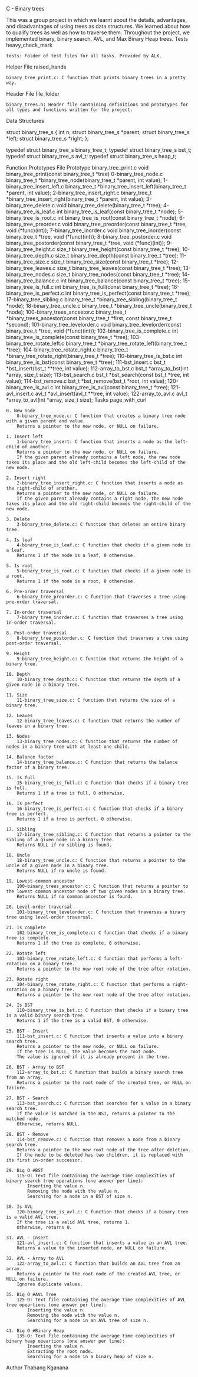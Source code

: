 C - Binary trees

This was a group project in which we learnt about the details, advantages, and disadvantages of using trees as data structures. We learned about how to qualify trees as well as how to traverse them. Throughout the project, we implemented binary, binary search, AVL, and Max Binary Heap trees.
Tests heavy_check_mark

    tests: Folder of test files for all tasks. Provided by ALX.

Helper File raised_hands

    binary_tree_print.c: C function that prints binary trees in a pretty way.

Header File file_folder

    binary_trees.h: Header file containing definitions and prototypes for all types and functions written for the project.

Data Structures

struct binary_tree_s
{
    int n;
    struct binary_tree_s *parent;
    struct binary_tree_s *left;
    struct binary_tree_s *right;
};

typedef struct binary_tree_s binary_tree_t;
typedef struct binary_tree_s bst_t;
typedef struct binary_tree_s avl_t;
typedef struct binary_tree_s heap_t;

Function Prototypes
File 	Prototype
binary_tree_print.c 	void binary_tree_print(const binary_tree_t *tree)
0-binary_tree_node.c 	binary_tree_t *binary_tree_node(binary_tree_t *parent, int value);
1-binary_tree_insert_left.c 	binary_tree_t *binary_tree_insert_left(binary_tree_t *parent, int value);
2-binary_tree_insert_right.c 	binary_tree_t *binary_tree_insert_right(binary_tree_t *parent, int value);
3-binary_tree_delete.c 	void binary_tree_delete(binary_tree_t *tree);
4-binary_tree_is_leaf.c 	int binary_tree_is_leaf(const binary_tree_t *node);
5-binary_tree_is_root.c 	int binary_tree_is_root(const binary_tree_t *node);
6-binary_tree_preorder.c 	void binary_tree_preorder(const binary_tree_t *tree, void (*func)(int));
7-binary_tree_inorder.c 	void binary_tree_inorder(const binary_tree_t *tree, void (*func)(int));
8-binary_tree_postorder.c 	void binary_tree_postorder(const binary_tree_t *tree, void (*func)(int));
9-binary_tree_height.c 	size_t binary_tree_height(const binary_tree_t *tree);
10-binary_tree_depth.c 	size_t binary_tree_depth(const binary_tree_t *tree);
11-binary_tree_size.c 	size_t binary_tree_size(const binary_tree_t *tree);
12-binary_tree_leaves.c 	size_t binary_tree_leaves(const binary_tree_t *tree);
13-binary_tree_nodes.c 	size_t binary_tree_nodes(const binary_tree_t *tree);
14-binary_tree_balance.c 	int binary_tree_balance(const binary_tree_t *tree);
15-binary_tree_is_full.c 	int binary_tree_is_full(const binary_tree_t *tree);
16-binary_tree_is_perfect.c 	int binary_tree_is_perfect(const binary_tree_t *tree);
17-binary_tree_sibling.c 	binary_tree_t *binary_tree_sibling(binary_tree_t *node);
18-binary_tree_uncle.c 	binary_tree_t *binary_tree_uncle(binary_tree_t *node);
100-binary_trees_ancestor.c 	binary_tree_t *binary_trees_ancestor(const binary_tree_t *first, const binary_tree_t *second);
101-binary_tree_levelorder.c 	void binary_tree_levelorder(const binary_tree_t *tree, void (*func)(int));
102-binary_tree_is_complete.c 	int binary_tree_is_complete(const binary_tree_t *tree);
103-binary_tree_rotate_left.c 	binary_tree_t *binary_tree_rotate_left(binary_tree_t *tree);
104-binary_tree_rotate_right.c 	binary_tree_t *binary_tree_rotate_right(binary_tree_t *tree);
110-binary_tree_is_bst.c 	int binary_tree_is_bst(const binary_tree_t *tree);
111-bst_insert.c 	bst_t *bst_insert(bst_t **tree, int value);
112-array_to_bst.c 	bst_t *array_to_bst(int *array, size_t size);
113-bst_search.c 	bst_t *bst_search(const bst_t *tree, int value);
114-bst_remove.c 	bst_t *bst_remove(bst_t *root, int value);
120-binary_tree_is_avl.c 	int binary_tree_is_avl(const binary_tree_t *tree);
121-avl_insert.c 	avl_t *avl_insert(avl_t **tree, int value);
122-array_to_avl.c 	avl_t *array_to_avl(int *array, size_t size);
Tasks page_with_curl

    0. New node
        0-binary_tree_node.c: C function that creates a binary tree node with a given parent and value.
        Returns a pointer to the new node, or NULL on failure.

    1. Insert left
        1-binary_tree_insert: C function that inserts a node as the left-child of another.
        Returns a pointer to the new node, or NULL on failure.
        If the given parent already contains a left node, the new node takes its place and the old left-child becomes the left-child of the new node.

    2. Insert right
        2-binary_tree_insert_right.c: C function that inserts a node as the right-child of another.
        Returns a pointer to the new node, or NULL on failure.
        If the given parent already contains a right node, the new node takes its place and the old right-child becomes the right-child of the new node.

    3. Delete
        3-binary_tree_delete.c: C function that deletes an entire binary tree.

    4. Is leaf
        4-binary_tree_is_leaf.c: C function that checks if a given node is a leaf.
        Returns 1 if the node is a leaf, 0 otherwise.

    5. Is root
        5-binary_tree_is_root.c: C function that checks if a given node is a root.
        Returns 1 if the node is a root, 0 otherwise.

    6. Pre-order traversal
        6-binary_tree_preorder.c: C function that traverses a tree using pre-order traversal.

    7. In-order traversal
        7-binary_tree_inorder.c: C function that traverses a tree using in-order traversal.

    8. Post-order traversal
        8-binary_tree_postorder.c: C function that traverses a tree using post-order traversal.

    9. Height
        9-binary_tree_height.c: C function that returns the height of a binary tree.

    10. Depth
        10-binary_tree_depth.c: C function that returns the depth of a given node in a binary tree.

    11. Size
        11-binary_tree_size.c: C function that returns the size of a binary tree.

    12. Leaves
        12-binary_tree_leaves.c: C function that returns the number of leaves in a binary tree.

    13. Nodes
        13-binary_tree_nodes.c: C function that returns the number of nodes in a binary tree with at least one child.

    14. Balance factor
        14-binary_tree_balance.c: C function that returns the balance factor of a binary tree.

    15. Is full
        15-binary_tree_is_full.c: C function that checks if a binary tree is full.
        Returns 1 if a tree is full, 0 otherwise.

    16. Is perfect
        16-binary_tree_is_perfect.c: C function that checks if a binary tree is perfect.
        Returns 1 if a tree is perfect, 0 otherwise.

    17. Sibling
        17-binary_tree_sibling.c: C function that returns a pointer to the sibling of a given node in a binary tree.
        Returns NULL if no sibling is found.

    18. Uncle
        18-binary_tree_uncle.c: C function that returns a pointer to the uncle of a given node in a binary tree.
        Returns NULL if no uncle is found.

    19. Lowest common ancestor
        100-binary_trees_ancestor.c: C function that returns a pointer to the lowest common ancestor node of two given nodes in a binary tree.
        Returns NULL if no common ancestor is found.

    20. Level-order traversal
        101-binary_tree_levelorder.c: C function that traverses a binary tree using level-order traversal.

    21. Is complete
        102-binary_tree_is_complete.c: C function that checks if a binary tree is complete.
        Returns 1 if the tree is complete, 0 otherwise.

    22. Rotate left
        103-binary_tree_rotate_left.c: C function that performs a left-rotation on a binary tree.
        Returns a pointer to the new root node of the tree after rotation.

    23. Rotate right
        104-binary_tree_rotate_right.c: C function that performs a right-rotation on a binary tree.
        Returns a pointer to the new root node of the tree after rotation.

    24. Is BST
        110-binary_tree_is_bst.c: C function that checks if a binary tree is a valid binary search tree.
        Returns 1 if the tree is a valid BST, 0 otherwise.

    25. BST - Insert
        111-bst_insert.c: C function that inserts a value into a binary search tree.
        Returns a pointer to the new node, or NULL on failure.
        If the tree is NULL, the value becomes the root node.
        The value is ignored if it is already present in the tree.

    26. BST - Array to BST
        112-array_to_bst.c: C function that builds a binary search tree from an array.
        Returns a pointer to the root node of the created tree, or NULL on failure.

    27. BST - Search
        113-bst_search.c: C function that searches for a value in a binary search tree.
        If the value is matched in the BST, returns a pointer to the matched node.
        Otherwise, returns NULL.

    28. BST - Remove
        114-bst_remove.c: C function that removes a node from a binary search tree.
        Returns a pointer to the new root node of the tree after deletion.
        If the node to be deleted has two children, it is replaced with its first in-order successor.

    29. Big O #BST
        115-O: Text file containing the average time complexities of binary search tree operations (one answer per line):
            Inserting the value n.
            Removing the node with the value n.
            Searching for a node in a BST of size n.

    30. Is AVL
        120-binary_tree_is_avl.c: C function that checks if a binary tree is a valid AVL tree.
        If the tree is a valid AVL tree, returns 1.
        Otherwise, returns 0.

    31. AVL - Insert
        121-avl_insert.c: C function that inserts a value in an AVL tree.
        Returns a value to the inserted node, or NULL on failure.

    32. AVL - Array to AVL
        122-array_to_avl.c: C function that builds an AVL tree from an array.
        Returns a pointer to the root node of the created AVL tree, or NULL on failure.
        Ignores duplicate values.

    35. Big O #AVL Tree
        125-O: Text file containing the average time complexities of AVL tree opeartions (one answer per line):
            Inserting the value n.
            Removing the node with the value n.
            Searching for a node in an AVL tree of size n.

    41. Big O #Binary Heap
        135-O: Text file containing the average time complexities of binary heap opeartions (one answer per line):
            Inserting the value n.
            Extracting the root node.
            Searching for a node in a binary heap of size n.

Author
Thabang Kganana
